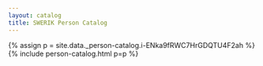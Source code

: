 ```yaml
---
layout: catalog
title: SWERIK Person Catalog
---
```

{% assign p = site.data._person-catalog.i-ENka9fRWC7HrGDQTU4F2ah %}
{% include person-catalog.html p=p %}

